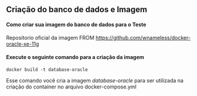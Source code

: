 ## Criação do banco de dados e Imagem

#### Como criar sua imagem do banco de dados para o Teste
Repositorio oficial da imagem FROM
https://github.com/wnameless/docker-oracle-xe-11g

#### Execute o seguinte comando para a criação da imagem
```
docker build -t database-oracle
```
Esse comando você cria a imagem *database-oracle* para ser utilizada na criação do container no arquivo docker-compose.yml